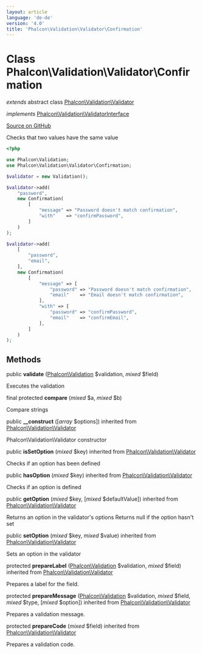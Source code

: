 ```yaml
---
layout: article
language: 'de-de'
version: '4.0'
title: 'Phalcon\Validation\Validator\Confirmation'
---
```


# Class **Phalcon\Validation\Validator\Confirmation**

*extends* abstract class [Phalcon\Validation\Validator](api/Phalcon_Validation_Validator)

*implements* [Phalcon\Validation\ValidatorInterface](api/Phalcon_Validation_ValidatorInterface)

<a href="https://github.com/phalcon/cphalcon/tree/v4.0.0/phalcon/validation/validator/confirmation.zep" class="btn btn-default btn-sm">Source on GitHub</a>

Checks that two values have the same value

```php
<?php

use Phalcon\Validation;
use Phalcon\Validation\Validator\Confirmation;

$validator = new Validation();

$validator->add(
    "password",
    new Confirmation(
        [
            "message" => "Password doesn't match confirmation",
            "with"    => "confirmPassword",
        ]
    )
);

$validator->add(
    [
        "password",
        "email",
    ],
    new Confirmation(
        [
            "message" => [
                "password" => "Password doesn't match confirmation",
                "email"    => "Email doesn't match confirmation",
            ],
            "with" => [
                "password" => "confirmPassword",
                "email"    => "confirmEmail",
            ],
        ]
    )
);

```

## Methods

public **validate** ([Phalcon\Validation](api/Phalcon_Validation) $validation, *mixed* $field)

Executes the validation

final protected **compare** (*mixed* $a, *mixed* $b)

Compare strings

public **__construct** ([*array* $options]) inherited from [Phalcon\Validation\Validator](api/Phalcon_Validation_Validator)

Phalcon\Validation\Validator constructor

public **isSetOption** (*mixed* $key) inherited from [Phalcon\Validation\Validator](api/Phalcon_Validation_Validator)

Checks if an option has been defined

public **hasOption** (*mixed* $key) inherited from [Phalcon\Validation\Validator](api/Phalcon_Validation_Validator)

Checks if an option is defined

public **getOption** (*mixed* $key, [*mixed* $defaultValue]) inherited from [Phalcon\Validation\Validator](api/Phalcon_Validation_Validator)

Returns an option in the validator's options Returns null if the option hasn't set

public **setOption** (*mixed* $key, *mixed* $value) inherited from [Phalcon\Validation\Validator](api/Phalcon_Validation_Validator)

Sets an option in the validator

protected **prepareLabel** ([Phalcon\Validation](api/Phalcon_Validation) $validation, *mixed* $field) inherited from [Phalcon\Validation\Validator](api/Phalcon_Validation_Validator)

Prepares a label for the field.

protected **prepareMessage** ([Phalcon\Validation](api/Phalcon_Validation) $validation, *mixed* $field, *mixed* $type, [*mixed* $option]) inherited from [Phalcon\Validation\Validator](api/Phalcon_Validation_Validator)

Prepares a validation message.

protected **prepareCode** (*mixed* $field) inherited from [Phalcon\Validation\Validator](api/Phalcon_Validation_Validator)

Prepares a validation code.